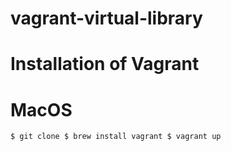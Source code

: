 # vagrant-virtual-library

# Installation of Vagrant

# MacOS

<code>$ git clone 
$ brew install vagrant
$ vagrant up<code>
